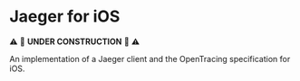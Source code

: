 # Jaeger for iOS

:warning: :construction: **UNDER CONSTRUCTION** :construction: :warning:

An implementation of a Jaeger client and the OpenTracing specification for iOS.

